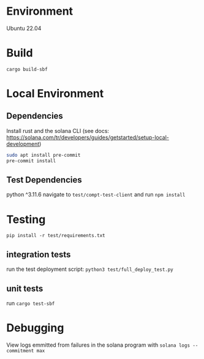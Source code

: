 # Environment

Ubuntu 22.04

# Build

`cargo build-sbf`

# Local Environment

## Dependencies

Install rust and the solana CLI (see docs: https://solana.com/tr/developers/guides/getstarted/setup-local-development)  

```bash
sudo apt install pre-commit
pre-commit install
```

## Test Dependencies

python ^3.11.6
navigate to `test/compt-test-client` and run `npm install`  

# Testing

`pip install -r test/requirements.txt`

## integration tests

run the test deployment script: `python3 test/full_deploy_test.py`  

## unit tests

run `cargo test-sbf`

# Debugging

View logs emmitted from failures in the solana program with `solana logs --commitment max`  
